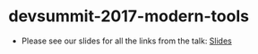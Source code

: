 # devsummit-2017-modern-tools

* Please see our slides for all the links from the talk: [Slides](http://slides.com/joshpeterson/devsummit17)
